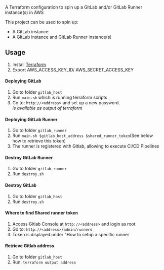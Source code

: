 A Terraform configuration to spin up a GitLab and/or GitLab Runner instance(s) in AWS 

This project can be used to spin up:
* A GitLab instance
* A GitLab instance and GitLab Runner instance(s)

## Usage
1. Install [Terraform](https://www.terraform.io/downloads.html)
1. Export AWS_ACCESS_KEY_ID/ AWS_SECRET_ACCESS_KEY

#### Deploying GitLab 

1. Go to folder `gitlab_host` 
1. Run `main.sh` which is running terraform scripts
1. Go to: `http://<address>` and set up a new password. <address> is available as output of terraform

#### Deploying GitLab Runner

1. Go to folder `gitlab_runner`
1. Run `main.sh $gitlab_host_address $shared_runner_token`(See below how to retrieve this token)
1. The runner is registered with Gitlab, allowing to execute CI/CD Pipelines 

#### Destroy GitLab Runner

1. Go to folder `gitlab_runner`
1. Run `destroy.sh`

#### Destroy GitLab 

1. Go to folder `gitlab_host`
1. Run `destroy.sh` 


#### Where to find Shared runner token
1. Access Gitlab Console at `http://<address>` and login as root
1. Go to: `http://<address>/admin/runners`
1. Token is displayed under "How to setup a specific runner` 

#### Retrieve Gitlab address
1. Go to folder `gitlab_host` 
1. Run: `terraform output address` 
